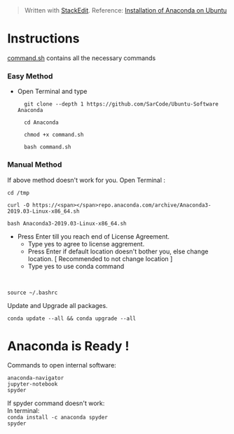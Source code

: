
﻿


> Written with [StackEdit](https://stackedit.io/).
> Reference: [Installation of Anaconda on Ubuntu](https://www.digitalocean.com/community/tutorials/how-to-install-anaconda-on-ubuntu-18-04-quickstart)

 # Instructions
[command.sh](https://github.com/SarCode/Ubuntu-Software/blob/master/Anaconda/command.sh) contains all the necessary commands

### Easy Method
- Open Terminal and type

		git clone --depth 1 https://github.com/SarCode/Ubuntu-Software Anaconda
		
		cd Anaconda
		
		chmod +x command.sh
		
		bash command.sh

	

### Manual Method
If above method doesn't work for you.
Open Terminal :


	cd /tmp

	curl -O https://<span></span>repo.anaconda.com/archive/Anaconda3-2019.03-Linux-x86_64.sh

	bash Anaconda3-2019.03-Linux-x86_64.sh
	
- Press Enter till you reach end of License Agreement.
	- Type yes to agree to license aggrement.
	- Press Enter if default location doesn't bother you, else change location. [ Recommended to not change location ]
	- Type yes to use conda command

<br>
														
	source ~/.bashrc

Update and Upgrade all packages.

	conda update --all && conda upgrade --all

  

# Anaconda is Ready !

Commands to open internal software:

	anaconda-navigator
	jupyter-notebook
	spyder

If spyder command doesn't work:
<br>
In terminal:
<br>
`conda install -c anaconda spyder`
<br>
`spyder`
